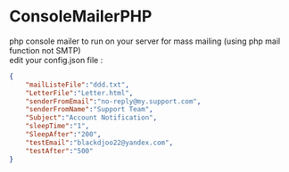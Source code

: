 # ConsoleMailerPHP
php console mailer to run on your server for mass mailing (using php mail function not SMTP)<br>
edit your config.json file : <br>
```json
{
	"mailListeFile":"ddd.txt",
	"LetterFile":"Letter.html",
	"senderFromEmail":"no-reply@my.support.com",
	"senderFromName":"Support Team",
	"Subject":"Account Notification",
	"sleepTime":"1",
	"SleepAfter":"200",
	"testEmail":"blackdjoo22@yandex.com",
	"testAfter":"500"
}
```
